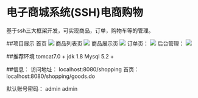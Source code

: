 # 电子商城系统(SSH)电商购物

基于ssh三大框架开发，可实现商品，订单，购物车等的管理。


##项目展示
首页
![](http://i1.piimg.com/567571/d4e5fb8a36410598.png)
商品列表页
![](http://i1.piimg.com/567571/18ce6ea3b43f3d0c.png)
商品展示页
![](http://i1.piimg.com/567571/99959cbfef5b2175.png)
订单页：
![](http://i1.piimg.com/567571/7388029926b97b95.png)
后台管理：
![](http://i4.piimg.com/567571/ec805216180ac49a.png)

##推荐环境
tomcat7.0 +
jdk 1.8 
Mysql 5.2 +

##信息：
访问地址：
localhost:8080/shopping
首页：
localhost:8080/shopping/goods.do

默认账号密码：
admin admin
